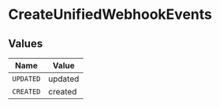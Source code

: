 # CreateUnifiedWebhookEvents


## Values

| Name      | Value     |
| --------- | --------- |
| `UPDATED` | updated   |
| `CREATED` | created   |